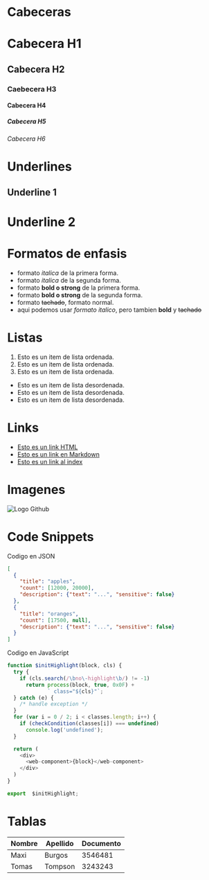 # Cabeceras
# Cabecera H1
## Cabecera H2
### Caebecera H3
#### Cabecera H4
##### Cabecera H5
###### Cabecera H6

# Underlines
Underline 1
-----------

Underline 2
===========

# Formatos de enfasis
- formato *italica* de la primera forma.
- formato _italica_ de la segunda forma.
- formato **bold o strong** de la primera forma.
- formato __bold o strong__ de la segunda forma.
- formato ~~tachado~~, formato normal.
- aqui podemos usar *formato italico*, pero tambien **bold** y ~~tachado~~

# Listas
1. Esto es un item de lista ordenada.
2. Esto es un item de lista ordenada.
3. Esto es un item de lista ordenada.

- Esto es un item de lista desordenada.
- Esto es un item de lista desordenada.
- Esto es un item de lista desordenada.

# Links

- <a href="http://www.google.com">Esto es un link HTML</a>
- [Esto es un link en Markdown](http://www.google.com)
- [Esto es un link al index](index.html)


# Imagenes
![Logo Github](https://github.githubassets.com/images/modules/logos_page/GitHub-Mark.png)

# Code Snippets
Codigo en JSON
```JSON
[
  {
    "title": "apples",
    "count": [12000, 20000],
    "description": {"text": "...", "sensitive": false}
  },
  {
    "title": "oranges",
    "count": [17500, null],
    "description": {"text": "...", "sensitive": false}
  }
]
```

Codigo en JavaScript
```Javascript
function $initHighlight(block, cls) {
  try {
    if (cls.search(/\bno\-highlight\b/) != -1)
      return process(block, true, 0x0F) +
             ` class="${cls}"`;
  } catch (e) {
    /* handle exception */
  }
  for (var i = 0 / 2; i < classes.length; i++) {
    if (checkCondition(classes[i]) === undefined)
      console.log('undefined');
  }

  return (
    <div>
      <web-component>{block}</web-component>
    </div>
  )
}

export  $initHighlight;
```

# Tablas

| Nombre | Apellido | Documento |
| ------ | -------- | --------- |
| Maxi   | Burgos   | 3546481   |
| Tomas  | Tompson  | 3243243   |